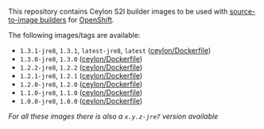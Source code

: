 This repository contains Ceylon S2I builder images to be used with [source-to-image builders](https://github.com/openshift/source-to-image) for [OpenShift](https://github.com/openshift/origin/).

The following images/tags are available:

 - `1.3.1-jre8`, `1.3.1`, `latest-jre8`, `latest` ([ceylon/Dockerfile](https://github.com/ceylon-docker/s2i-ceylon/blob/master/1.3.1/1.3.1-jre8/Dockerfile))
 - `1.3.0-jre8`, `1.3.0` ([ceylon/Dockerfile](https://github.com/ceylon-docker/s2i-ceylon/blob/master/1.3.0/1.3.0-jre8/Dockerfile))
 - `1.2.2-jre8`, `1.2.2` ([ceylon/Dockerfile](https://github.com/ceylon-docker/s2i-ceylon/blob/master/1.2.2/1.2.2-jre8/Dockerfile))
 - `1.2.1-jre8`, `1.2.1` ([ceylon/Dockerfile](https://github.com/ceylon-docker/s2i-ceylon/blob/master/1.2.1/1.2.1-jre8/Dockerfile))
 - `1.2.0-jre8`, `1.2.0` ([ceylon/Dockerfile](https://github.com/ceylon-docker/s2i-ceylon/blob/master/1.2.0/1.2.0-jre8/Dockerfile))
 - `1.1.0-jre8`, `1.1.0` ([ceylon/Dockerfile](https://github.com/ceylon-docker/s2i-ceylon/blob/master/1.1.0/1.1.0-jre8/Dockerfile))
 - `1.0.0-jre8`, `1.0.0` ([ceylon/Dockerfile](https://github.com/ceylon-docker/s2i-ceylon/blob/master/1.0.0/1.0.0-jre8/Dockerfile))

*For all these images there is also a `x.y.z-jre7` version available*

